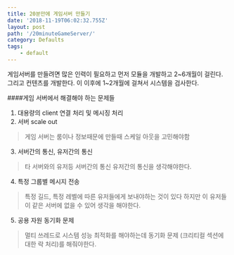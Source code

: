 ```yaml
---
title: 20분만에 게임서버 만들기
date: '2018-11-19T06:02:32.755Z'
layout: post
path: '/20minuteGameServer/'
category: Defaults
tags:
	- default
---
```


게임서버를 만들려면 많은 인력이 필요하고 먼저 모듈을 개발하고 2~6개월이 걸린다.
그리고 컨텐츠를 개발한다. 이 이후에 1~2개월에 걸쳐서 시스템을 검사한다.

####게임 서버에서 해결해야 하는 문제들
1. 대용량의 client 연결 처리 및 메시징 처리
2. 서버 scale out
> 게임 서버는 룸이나 정보때문에 만들때 스케일 아웃을 고민해야함
3. 서버간의 통신, 유저간의 통신
> 타 서버와의 유저등 서버간의 통신 유저간의 통신을 생각해야한다.
4. 특정 그룹별 메시지 전송
> 특정 길드, 특정 레벨에 따른 유저들에게 보내야하는 것이 있다 하지만 이 유저들이 같은 서버에 없을 수 있어 생각을 해야한다.
5. 공용 자원 동기화 문제
> 멀티 쓰레드로 시스템 성능 최적화를 해야하는데 동기화 문제 (크리티컬 섹션에 대한 락 처리)를 해줘야한다.
<!--more-->